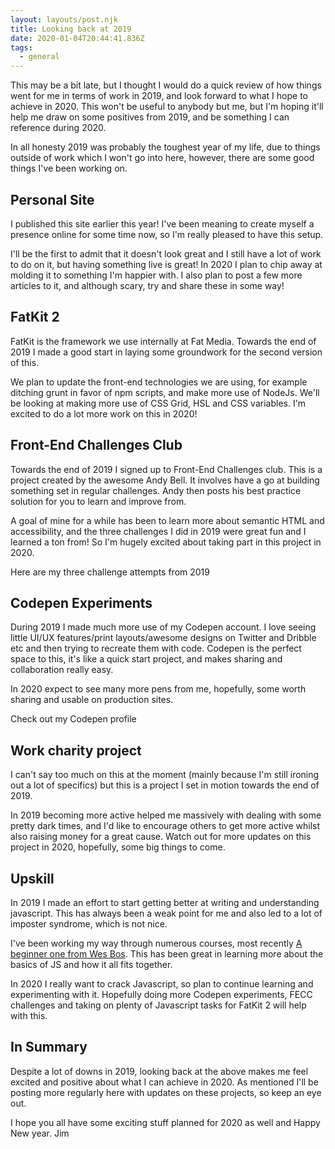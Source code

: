 ```yaml
---
layout: layouts/post.njk
title: Looking back at 2019
date: 2020-01-04T20:44:41.836Z
tags:
  - general
---
```

This may be a bit late, but I thought I would do a quick review of how things went for me in terms of work in 2019, and look forward to what I hope to achieve in 2020. This won't be useful to anybody but me, but I'm hoping it'll help me draw on some positives from 2019, and be something I can reference during 2020.

In all honesty 2019 was probably the toughest year of my life, due to things outside of work which I won't go into here, however, there are some good things I've been working on.

## Personal Site

I published this site earlier this year! I've been meaning to create myself a presence online for some time now, so I'm really pleased to have this setup.

I'll be the first to admit that it doesn't look great and I still have a lot of work to do on it, but having something live is great!
In 2020 I plan to chip away at molding it to something I'm happier with. I also plan to post a few more articles to it, and although scary, try and share these in some way!

## FatKit 2

FatKit is the framework we use internally at Fat Media. Towards the end of 2019 I made a good start in laying some groundwork for the second version of this.

We plan to update the front-end technologies we are using, for example ditching grunt in favor of npm scripts, and make more use of NodeJs. We'll be looking at making more use of CSS Grid, HSL and CSS variables.
I'm excited to do a lot more work on this in 2020!

## Front-End Challenges Club

Towards the end of 2019 I signed up to Front-End Challenges club. This is a project created by the awesome Andy Bell. It involves have a go at building something set in regular challenges. Andy then posts his best practice solution for you to learn and improve from.

A goal of mine for a while has been to learn more about semantic HTML and accessibility, and the three challenges I did in 2019 were great fun and I learned a ton from! So I'm hugely excited about taking part in this project in 2020.

Here are my three challenge attempts from 2019

## Codepen Experiments

During 2019 I made much more use of my Codepen account. I love seeing little UI/UX features/print layouts/awesome designs on Twitter and Dribble etc and then trying to recreate them with code. Codepen is the perfect space to this, it's like a quick start project, and makes sharing and collaboration really easy.

In 2020 expect to see many more pens from me, hopefully, some worth sharing and usable on production sites.

Check out my Codepen profile

## Work charity project

I can't say too much on this at the moment (mainly because I'm still ironing out a lot of specifics) but this is a project I set in motion towards the end of 2019.

In 2019 becoming more active helped me massively with dealing with some pretty dark times, and I'd like to encourage others to get more active whilst also raising money for a great cause.
Watch out for more updates on this project in 2020, hopefully, some big things to come.

## Upskill

In 2019 I made an effort to start getting better at writing and understanding javascript. This has always been a weak point for me and also led to a lot of imposter syndrome, which is not nice.

I've been working my way through numerous courses, most recently [A beginner one from Wes Bos](https://beginnerjavascript.com/). This has been great in learning more about the basics of JS and how it all fits together.

In 2020 I really want to crack Javascript, so plan to continue learning and experimenting with it. Hopefully doing more Codepen experiments, FECC challenges and taking on plenty of Javascript tasks for FatKit 2 will help with this.

## In Summary

Despite a lot of downs in 2019, looking back at the above makes me feel excited and positive about what I can achieve in 2020. As mentioned I'll be posting more regularly here with updates on these projects, so keep an eye out.

I hope you all have some exciting stuff planned for 2020 as well and Happy New year. 
Jim
